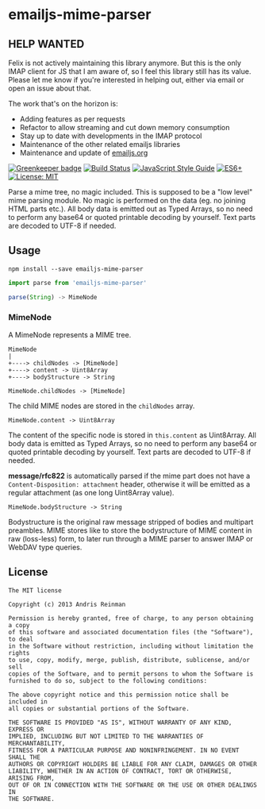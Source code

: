 # emailjs-mime-parser

## HELP WANTED

Felix is not actively maintaining this library anymore. But this is the only IMAP client for JS that I am aware of, so I feel this library still has its value. Please let me know if you're interested in helping out, either via email or open an issue about that.

The work that's on the horizon is:

* Adding features as per requests
* Refactor to allow streaming and cut down memory consumption
* Stay up to date with developments in the IMAP protocol
* Maintenance of the other related emailjs libraries
* Maintenance and update of [emailjs.org](https://emailjs.org)

[![Greenkeeper badge](https://badges.greenkeeper.io/emailjs/emailjs-mime-parser.svg)](https://greenkeeper.io/) [![Build Status](https://travis-ci.org/emailjs/emailjs-mime-parser.png?branch=master)](https://travis-ci.org/emailjs/emailjs-mime-parser) [![JavaScript Style Guide](https://img.shields.io/badge/code_style-standard-brightgreen.svg)](https://standardjs.com)  [![ES6+](https://camo.githubusercontent.com/567e52200713e0f0c05a5238d91e1d096292b338/68747470733a2f2f696d672e736869656c64732e696f2f62616467652f65732d362b2d627269676874677265656e2e737667)](https://kangax.github.io/compat-table/es6/) [![License: MIT](https://img.shields.io/badge/License-MIT-yellow.svg)](https://opensource.org/licenses/MIT)

Parse a mime tree, no magic included. This is supposed to be a "low level" mime parsing module. No magic is performed on the data (eg. no joining HTML parts etc.). All body data is emitted out as Typed Arrays, so no need to perform any base64 or quoted printable decoding by yourself. Text parts are decoded to UTF-8 if needed.

## Usage

```
npm install --save emailjs-mime-parser
```

```javascript
import parse from 'emailjs-mime-parser'

parse(String) -> MimeNode
```

### MimeNode

A MimeNode represents a MIME tree.

```
MimeNode
|
+----> childNodes -> [MimeNode]
+----> content -> Uint8Array
+----> bodyStructure -> String
```

```
MimeNode.childNodes -> [MimeNode]
```

The child MIME nodes are stored in the `childNodes` array.

```
MimeNode.content -> Uint8Array
```

The content of the specific node is stored in `this.content` as Uint8Array. All body data is emitted as Typed Arrays, so no need to perform any base64 or quoted printable decoding by yourself. Text parts are decoded to UTF-8 if needed.

**message/rfc822** is automatically parsed if the mime part does not have a `Content-Disposition: attachment` header, otherwise it will be emitted as a regular attachment (as one long Uint8Array value).


```
MimeNode.bodyStructure -> String
```

Bodystructure is the original raw message stripped of bodies and multipart preambles. MIME stores like to store the bodystructure of MIME content in raw (loss-less) form, to later run through a MIME parser to answer IMAP or WebDAV type queries.

## License

    The MIT license

    Copyright (c) 2013 Andris Reinman

    Permission is hereby granted, free of charge, to any person obtaining a copy
    of this software and associated documentation files (the "Software"), to deal
    in the Software without restriction, including without limitation the rights
    to use, copy, modify, merge, publish, distribute, sublicense, and/or sell
    copies of the Software, and to permit persons to whom the Software is
    furnished to do so, subject to the following conditions:

    The above copyright notice and this permission notice shall be included in
    all copies or substantial portions of the Software.

    THE SOFTWARE IS PROVIDED "AS IS", WITHOUT WARRANTY OF ANY KIND, EXPRESS OR
    IMPLIED, INCLUDING BUT NOT LIMITED TO THE WARRANTIES OF MERCHANTABILITY,
    FITNESS FOR A PARTICULAR PURPOSE AND NONINFRINGEMENT. IN NO EVENT SHALL THE
    AUTHORS OR COPYRIGHT HOLDERS BE LIABLE FOR ANY CLAIM, DAMAGES OR OTHER
    LIABILITY, WHETHER IN AN ACTION OF CONTRACT, TORT OR OTHERWISE, ARISING FROM,
    OUT OF OR IN CONNECTION WITH THE SOFTWARE OR THE USE OR OTHER DEALINGS IN
    THE SOFTWARE.
